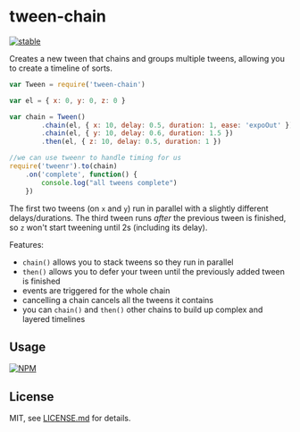 # tween-chain

[![stable](http://badges.github.io/stability-badges/dist/stable.svg)](http://github.com/badges/stability-badges)

Creates a new tween that chains and groups multiple tweens, allowing you to create a timeline of sorts.

```js
var Tween = require('tween-chain')

var el = { x: 0, y: 0, z: 0 }

var chain = Tween()
        .chain(el, { x: 10, delay: 0.5, duration: 1, ease: 'expoOut' })
        .chain(el, { y: 10, delay: 0.6, duration: 1.5 })
        .then(el, { z: 10, delay: 0.5, duration: 1 })

//we can use tweenr to handle timing for us
require('tweenr').to(chain)
    .on('complete', function() {
        console.log("all tweens complete")
    })
```

The first two tweens (on `x` and `y`) run in parallel with a slightly different delays/durations. The third tween runs *after* the previous tween is finished, so `z` won't start tweening until 2s (including its delay).

Features:

- `chain()` allows you to stack tweens so they run in parallel
- `then()` allows you to defer your tween until the previously added tween is finished
- events are triggered for the whole chain
- cancelling a chain cancels all the tweens it contains
- you can `chain()` and `then()` other chains to build up complex and layered timelines

## Usage

[![NPM](https://nodei.co/npm/tween-chain.png)](https://nodei.co/npm/tween-chain/)

## License

MIT, see [LICENSE.md](http://github.com/mattdesl/tween-chain/blob/master/LICENSE.md) for details.

